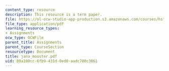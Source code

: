 ```yaml
---
content_type: resource
description: This resource is a term paper.
file: https://ol-ocw-studio-app-production.s3.amazonaws.com/courses/hst-525j-tumor-pathophysiology-and-transport-phenomena-fall-2005/89a108cc6fb9431d0ed0aadc700c3861_jana_mooster.pdf
file_type: application/pdf
learning_resource_types:
- Assignments
ocw_type: OCWFile
parent_title: Assignments
parent_type: CourseSection
resourcetype: Document
title: jana_mooster.pdf
uid: 89a108cc-6fb9-431d-0ed0-aadc700c3861
---
```

